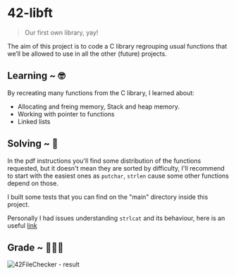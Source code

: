 # 42-libft

> Our first own library, yay!

The aim of this project is to code a C library regrouping usual functions that we’ll be allowed to use in all the other (future) projects.

## Learning ~ 🤓
By recreating many functions from the C library, I learned about:

- Allocating and freing memory, Stack and heap memory.
- Working with pointer to functions
- Linked lists

## Solving ~ 🧐
In the pdf instructions you'll find some distribution of the functions requested, but it doesn't mean they are sorted by difficulty, I'll recommend to start with the easiest ones as `putchar`, `strlen` cause some other functions depend on those.

I built some tests that you can find on the "main" directory inside this project.

Personally I had issues understanding `strlcat` and its behaviour, here is an useful [link](https://stackoverflow.com/questions/33154740/strlcat-is-dst-always-nul-terminated-what-are-size-and-the-returned-value)

## Grade ~ 👩🏽‍💻
![42FileChecker - result](/rs/42FChk.png)